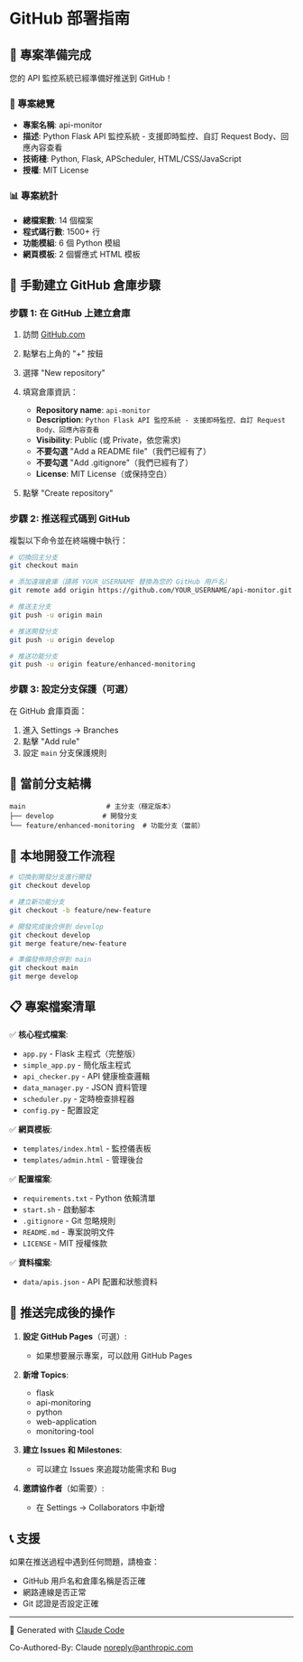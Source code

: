 # GitHub 部署指南

## 📝 專案準備完成

您的 API 監控系統已經準備好推送到 GitHub！

### 🎯 專案總覽
- **專案名稱**: api-monitor
- **描述**: Python Flask API 監控系統 - 支援即時監控、自訂 Request Body、回應內容查看
- **技術棧**: Python, Flask, APScheduler, HTML/CSS/JavaScript
- **授權**: MIT License

### 📊 專案統計
- **總檔案數**: 14 個檔案
- **程式碼行數**: 1500+ 行
- **功能模組**: 6 個 Python 模組
- **網頁模板**: 2 個響應式 HTML 模板

## 🚀 手動建立 GitHub 倉庫步驟

### 步驟 1: 在 GitHub 上建立倉庫

1. 訪問 [GitHub.com](https://github.com)
2. 點擊右上角的 "+" 按鈕
3. 選擇 "New repository"
4. 填寫倉庫資訊：
   - **Repository name**: `api-monitor`
   - **Description**: `Python Flask API 監控系統 - 支援即時監控、自訂 Request Body、回應內容查看`
   - **Visibility**: Public (或 Private，依您需求)
   - **不要勾選** "Add a README file"（我們已經有了）
   - **不要勾選** "Add .gitignore"（我們已經有了）
   - **License**: MIT License（或保持空白）

5. 點擊 "Create repository"

### 步驟 2: 推送程式碼到 GitHub

複製以下命令並在終端機中執行：

```bash
# 切換回主分支
git checkout main

# 添加遠端倉庫（請將 YOUR_USERNAME 替換為您的 GitHub 用戶名）
git remote add origin https://github.com/YOUR_USERNAME/api-monitor.git

# 推送主分支
git push -u origin main

# 推送開發分支
git push -u origin develop

# 推送功能分支
git push -u origin feature/enhanced-monitoring
```

### 步驟 3: 設定分支保護（可選）

在 GitHub 倉庫頁面：
1. 進入 Settings → Branches
2. 點擊 "Add rule"
3. 設定 `main` 分支保護規則

## 📁 當前分支結構

```
main                    # 主分支（穩定版本）
├── develop            # 開發分支
└── feature/enhanced-monitoring  # 功能分支（當前）
```

## 🔧 本地開發工作流程

```bash
# 切換到開發分支進行開發
git checkout develop

# 建立新功能分支
git checkout -b feature/new-feature

# 開發完成後合併到 develop
git checkout develop
git merge feature/new-feature

# 準備發佈時合併到 main
git checkout main
git merge develop
```

## 📋 專案檔案清單

✅ **核心程式檔案**:
- `app.py` - Flask 主程式（完整版）
- `simple_app.py` - 簡化版主程式
- `api_checker.py` - API 健康檢查邏輯
- `data_manager.py` - JSON 資料管理
- `scheduler.py` - 定時檢查排程器
- `config.py` - 配置設定

✅ **網頁模板**:
- `templates/index.html` - 監控儀表板
- `templates/admin.html` - 管理後台

✅ **配置檔案**:
- `requirements.txt` - Python 依賴清單
- `start.sh` - 啟動腳本
- `.gitignore` - Git 忽略規則
- `README.md` - 專案說明文件
- `LICENSE` - MIT 授權條款

✅ **資料檔案**:
- `data/apis.json` - API 配置和狀態資料

## 🎉 推送完成後的操作

1. **設定 GitHub Pages**（可選）:
   - 如果想要展示專案，可以啟用 GitHub Pages

2. **新增 Topics**:
   - flask
   - api-monitoring
   - python
   - web-application
   - monitoring-tool

3. **建立 Issues 和 Milestones**:
   - 可以建立 Issues 來追蹤功能需求和 Bug

4. **邀請協作者**（如需要）:
   - 在 Settings → Collaborators 中新增

## 📞 支援

如果在推送過程中遇到任何問題，請檢查：
- GitHub 用戶名和倉庫名稱是否正確
- 網路連線是否正常
- Git 認證是否設定正確

---

🤖 Generated with [Claude Code](https://claude.ai/code)

Co-Authored-By: Claude <noreply@anthropic.com>